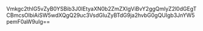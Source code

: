 Vmkgc2thIG5vZyB0YSBib3J0IEtyaXN0b2ZmZXIgViBvY2ggQmlyZ2l0dGEgTCBmcsOlbiAiSW5wdXQgQ29uc3VsdGluZyBTdG9ja2hvbG0gQUIgb3JnYW5pemF0aW9uIg==